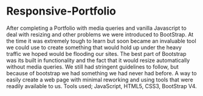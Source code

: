 # Responsive-Portfolio
After completing a Portfolio with media queries and vanilla Javascript to deal with resizing and other problems we were introduced to BootStrap. At the time it was extremely tough to learn but soon became an invaluable tool we could use to create something that would hold up under the heavy traffic we hoped would be flooding our sites. The best part of Bootstrap was its built in functionality and the fact that it would resize automatically without media queries. We still had stringent guidelines to follow, but because of bootstrap we had something we had never had before. A way to easily create a web page with minimal reworking and using tools that were readily available to us.
Tools used; JavaScript, HTML5, CSS3, BootStrap V4.
